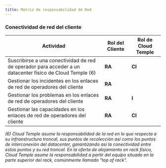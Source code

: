 ```yaml
---
title: Matriz de responsabilidad de Red
---
```


### Conectividad de red del cliente

| Actividad                                                                                                | Rol del Cliente | Rol de Cloud Temple |
|----------------------------------------------------------------------------------------------------------|----------------|---------------------|
| Suscribirse a una conectividad de red de operador para acceder a un datacenter físico de Cloud Temple (6) | __RA__         | __CI__              |
| Gestionar los incidentes en los enlaces de red de operadores del cliente                                 | __RA__         |                     |
| Gestionar los problemas en los enlaces de red de operadores del cliente                                  | __RA__         | __I__               |
| Gestionar las capacidades en los enlaces de red de operadores del cliente                                | __RA__         | __CI__              |

*(6) Cloud Temple asume la responsabilidad de la red en lo que respecta a su infraestructura troncal, sus puntos de recolección así como
los puntos de interconexión del datacenter, garantizando así la conectividad entre estos puntos y su red troncal.
En la oferta de alojamiento en rack físico, Cloud Temple asume la responsabilidad a partir del equipo situado en la parte superior del rack, comúnmente llamado "top of rack".*
